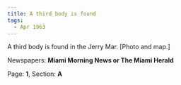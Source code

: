 ```yaml
---  
title: A third body is found  
tags:  
  - Apr 1963  
---  
```

  
A third body is found in the Jerry Mar. [Photo and map.]  
  
Newspapers: **Miami Morning News or The Miami Herald**  
  
Page: **1**, Section: **A** 
